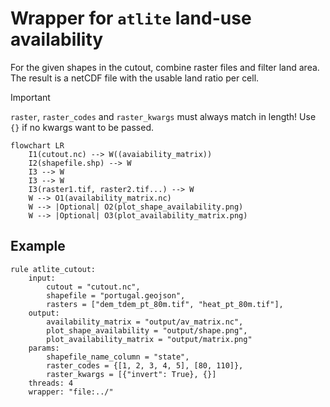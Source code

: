 # Wrapper for `atlite` land-use availability

For the given shapes in the cutout, combine raster files and filter land area. The result is a netCDF file with the usable land ratio per cell.

>[!important]
>`raster`, `raster_codes` and `raster_kwargs` must always match in length! Use `{}` if no kwargs want to be passed.

```mermaid
flowchart LR
    I1(cutout.nc) --> W((avaiability_matrix))
    I2(shapefile.shp) --> W
    I3 --> W
    I3 --> W
    I3(raster1.tif, raster2.tif...) --> W
    W --> O1(availability_matrix.nc)
    W --> |Optional| O2(plot_shape_availability.png)
    W --> |Optional| O3(plot_availability_matrix.png)
```

## Example

```snakemake
rule atlite_cutout:
    input:
        cutout = "cutout.nc",
        shapefile = "portugal.geojson",
        rasters = ["dem_tdem_pt_80m.tif", "heat_pt_80m.tif"],
    output:
        availability_matrix = "output/av_matrix.nc",
        plot_shape_availability = "output/shape.png",
        plot_availability_matrix = "output/matrix.png"
    params:
        shapefile_name_column = "state",
        raster_codes = {[1, 2, 3, 4, 5], [80, 110]},
        raster_kwargs = [{"invert": True}, {}]
    threads: 4
    wrapper: "file:../"
```

